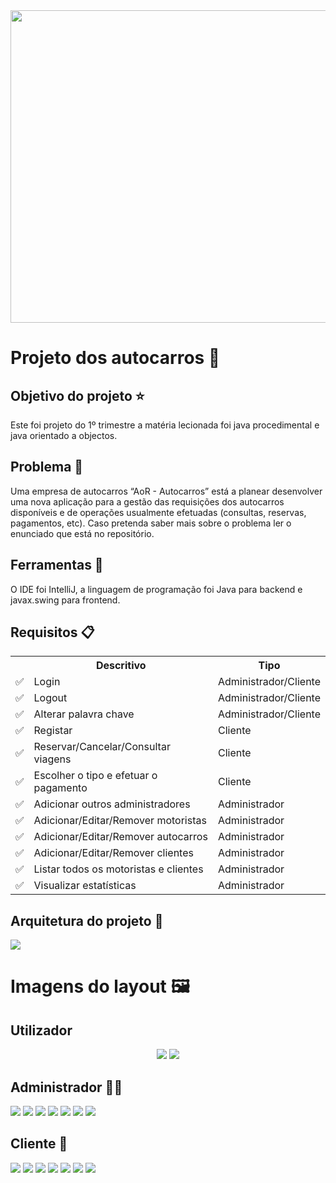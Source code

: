 <img  width="1000" height="500" src="https://github.com/Reaf25pt/BusProject/blob/main/capa.jpg"/>



# Projeto dos autocarros 🚌

## Objetivo do projeto ⭐
Este foi projeto do 1º trimestre a matéria lecionada foi java procedimental e java orientado a objectos.

## Problema 🚩
Uma empresa de autocarros “AoR - Autocarros” está a planear desenvolver uma nova aplicação para a gestão das requisições dos autocarros disponíveis e de operações usualmente efetuadas (consultas, reservas, pagamentos, etc).
Caso pretenda saber mais sobre o problema ler o enunciado que está no repositório.

<h2> Ferramentas 🔧</h2>
O IDE foi IntelliJ, a linguagem de programação foi Java para backend e javax.swing para frontend.

## Requisitos 📋

<table >
  <tr>
    <th></th>
    <th>Descritivo</th>
    <th>Tipo</th>
  </tr>
  <tr>
    <td>✅</td>
    <td>Login</td>
    <td>Administrador/Cliente</td>
  </tr>
   <tr>
    <td>✅</td>
    <td>Logout</td>
    <td>Administrador/Cliente</td>
  </tr>
  <tr>
    <td>✅</td>
    <td>Alterar palavra chave</td>
    <td>Administrador/Cliente</td>
  </tr>
    <tr>
    <td>✅</td>
    <td>Registar</td>
    <td>Cliente</td>
  </tr>
  <tr>
    <td>✅</td>
    <td>Reservar/Cancelar/Consultar viagens</td>
    <td>Cliente</td>
  </tr>
  <tr>
    <td>✅</td>
    <td>Escolher o tipo e efetuar o pagamento </td>
    <td>Cliente</td>
  </tr>
   <tr>
    <td>✅</td>
    <td>Adicionar outros administradores</td>
    <td>Administrador</td>
  </tr>
   <tr>
    <td>✅</td>
    <td>Adicionar/Editar/Remover motoristas</td>
    <td>Administrador</td>
  </tr>
    <tr>
    <td>✅</td>
    <td>Adicionar/Editar/Remover autocarros</td>
    <td>Administrador</td>
  </tr>
   <tr>
    <td>✅</td>
    <td>Adicionar/Editar/Remover clientes</td>
    <td>Administrador</td>
  </tr>
  <tr>
    <td>✅</td>
    <td>Listar todos os motoristas e clientes</td>
    <td>Administrador</td>
  </tr>
    <tr>
    <td>✅</td>
    <td>Visualizar estatísticas</td>
    <td>Administrador</td>
  </tr>
  
</table>

## Arquitetura do projeto 📏

<img src="https://github.com/Reaf25pt/BusProject/blob/main/Busproject_uml.png"/>

<h1>Imagens do layout 🖼️</h1> 

<h2>Utilizador</h2>

<div align='center'>
<img src="https://github.com/Reaf25pt/BusProject/blob/main/layout/login.png"/>
<img src="https://github.com/Reaf25pt/BusProject/blob/main/layout/register.png"/>
</div>

<h2>Administrador 👨‍⚖️</h2>
<div>
<img  src="https://github.com/Reaf25pt/BusProject/blob/main/layout/layout_admin.png"/>
<img  src="https://github.com/Reaf25pt/BusProject/blob/main/layout/add_admin.png"/>
<img  src="https://github.com/Reaf25pt/BusProject/blob/main/layout/drivers.png"/>
<img  src="https://github.com/Reaf25pt/BusProject/blob/main/layout/buses.png"/>
<img  src="https://github.com/Reaf25pt/BusProject/blob/main/layout/clients.png"/>
<img  src="https://github.com/Reaf25pt/BusProject/blob/main/layout/stats.png"/>
<img  src="https://github.com/Reaf25pt/BusProject/blob/main/layout/profile.png"/>
</div>

<h2>Cliente 🙂</h2>

<div>
<img src="https://github.com/Reaf25pt/BusProject/blob/main/layout/layout_client.png"/>
<img  src="https://github.com/Reaf25pt/BusProject/blob/main/layout/booking.png"/>
<img  src="https://github.com/Reaf25pt/BusProject/blob/main/layout/type_of_payment.png"/>
<img  src="https://github.com/Reaf25pt/BusProject/blob/main/layout/booking_history.png"/>
<img  src="https://github.com/Reaf25pt/BusProject/blob/main/layout/check_booking.png"/>
<img src="https://github.com/Reaf25pt/BusProject/blob/main/layout/cancel_booking.png"/>
<img src="https://github.com/Reaf25pt/BusProject/blob/main/layout/changeplan.png"/>
</div>























